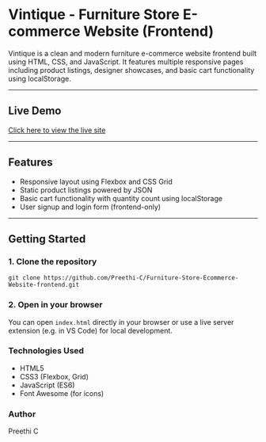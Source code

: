 # Vintique - Furniture Store E-commerce Website (Frontend)

Vintique is a clean and modern furniture e-commerce website frontend built using HTML, CSS, and JavaScript. It features multiple responsive pages including product listings, designer showcases, and basic cart functionality using localStorage.

---

## Live Demo

[Click here to view the live site](https://furniture-store-ecommerce-website-frontend-ai0kso7ld.vercel.app/)

---

## Features

- Responsive layout using Flexbox and CSS Grid
- Static product listings powered by JSON
- Basic cart functionality with quantity count using localStorage
- User signup and login form (frontend-only)

---

## Getting Started

### 1. Clone the repository

    git clone https://github.com/Preethi-C/Furniture-Store-Ecommerce-Website-frontend.git

### 2. Open in your browser

You can open `index.html` directly in your browser or use a live server extension (e.g. in VS Code) for local development.

### Technologies Used
- HTML5
- CSS3 (Flexbox, Grid)
- JavaScript (ES6)
- Font Awesome (for icons)

### Author
Preethi C
